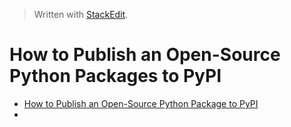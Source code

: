 


> Written with [StackEdit](https://stackedit.io/).
# How to Publish an Open-Source Python Packages to PyPI

- [How to Publish an Open-Source Python Package to PyPI](https://realpython.com/pypi-publish-python-package/)
- []()
<!--stackedit_data:
eyJoaXN0b3J5IjpbLTIxNzEyNTkxMF19
-->